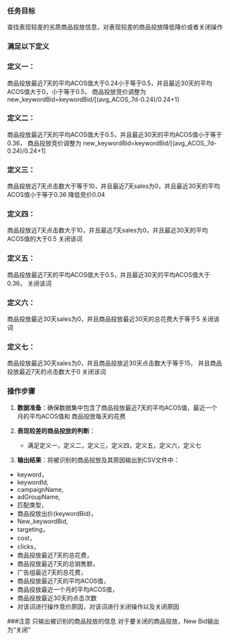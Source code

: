 ### 任务目标
查找表现较差的劣质商品投放信息，对表现较差的商品投放降低降价或者关闭操作

### 满足以下定义

### 定义一：
商品投放最近7天的平均ACOS值大于0.24小于等于0.5，并且最近30天的平均ACOS值大于0，小于等于0.5，
商品投放竞价调整为 new_keywordBid=keywordBid/[(avg_ACOS_7d-0.24)/0.24+1]

### 定义二：
商品投放最近7天的平均ACOS值大于0.5，并且最近30天的平均ACOS值小于等于0.36，
商品投放竞价调整为 new_keywordBid=keywordBid/[(avg_ACOS_7d-0.24)/0.24+1]

### 定义三：
商品投放近7天点击数大于等于10，并且最近7天sales为0，并且最近30天的平均ACOS值小于等于0.36
降低竞价0.04
### 定义四：
商品投放近7天点击数大于10，并且最近7天sales为0，并且最近30天的平均ACOS值的大于0.5
关闭该词

### 定义五：
商品投放最近7天的平均ACOS值大于0.5，并且最近30天的平均ACOS值大于0.36，
关闭该词

### 定义六：
商品投放最近30天sales为0，并且商品投放最近30天的总花费大于等于5
关闭该词

### 定义七：
商品投放最近30天sales为0，并且商品投放近30天点击数大于等于15，
并且商品投放最近7天的点击数大于0
关闭该词


### 操作步骤
1. **数据准备**：确保数据集中包含了商品投放最近7天的平均ACOS值，最近一个月的平均ACOS值和
商品投放每天的花费

2. **表现较差的商品投放的判断**：
   - 满足定义一，定义二，定义三，定义四，定义五，定义六，定义七

3. **输出结果**：将被识别的商品投放及其原因输出到CSV文件中：
  -  keyword，
  -  keywordId,
  -  campaignName,
  -  adGroupName,
  -  匹配类型，
  -  商品投放出价(keywordBid)，
  -  New_keywordBid,
  -  targeting，
  -  cost，
  -  clicks，
  -   商品投放最近7天的总花费，
  -   商品投放最近7天的总销售额，
  -   广告组最近7天的总花费，
  -   商品投放最近7天的平均ACOS值，
  -   商品投放最近一个月的平均ACOS值，
  - 商品投放最近30天的点击次数
  - 对该词进行操作竞价原因，对该词进行关闭操作以及关闭原因

###注意
只输出被识别的商品投放的信息
对于要关闭的商品投放，New Bid输出为“关闭”
